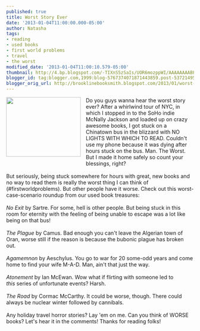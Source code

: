 ```yaml
---
published: true
title: Worst Story Ever
date: '2013-01-04T11:00:00.000-05:00'
author: Natasha
tags:
- reading
- used books
- first world problems
- travel
- the worst
modified_date: '2013-01-04T11:00:10.579-05:00'
thumbnail: http://4.bp.blogspot.com/-TIXnS5zSaIs/UOR6mozppWI/AAAAAAAABFA/MYh7AGS0u8A/s72-c/ALL-THE-TIME-IN-THE-WORLD.jpg
blogger_id: tag:blogger.com,1999:blog-5767374071871443859.post-5372149512287985116
blogger_orig_url: http://brooklinebooksmith.blogspot.com/2013/01/worst-story-ever.html
---
```


<div class="separator" style="clear: both; text-align: center;"><a href="http://4.bp.blogspot.com/-TIXnS5zSaIs/UOR6mozppWI/AAAAAAAABFA/MYh7AGS0u8A/s1600/ALL-THE-TIME-IN-THE-WORLD.jpg" imageanchor="1" style="clear: left; float: left; margin-bottom: 1em; margin-right: 1em;"><img border="0" height="160" src="http://4.bp.blogspot.com/-TIXnS5zSaIs/UOR6mozppWI/AAAAAAAABFA/MYh7AGS0u8A/s200/ALL-THE-TIME-IN-THE-WORLD.jpg" width="200" /></a></div>Do you guys wanna hear the worst story ever? After a whirlwind tour of NYC, in which I stopped in to the SoHo indie McNally Jackson and loaded up on crazy awesome books, I got stuck on a Chinatown bus in the blizzard with NO LIGHTS WITH WHICH TO READ. Couldn't use my phone because it was dying after hours stuck on the bus. Man. The Worst. But I made it home safely so count your blessings, right?<br /><br />But seriously, being stuck somewhere for hours with great, new books and no way to read them is really the worst thing I can think of (#firstworldproblems). But other people have it worse. Check out this worst-case-scenario roundup from our used book treasures:<br /><div class="separator" style="clear: both; text-align: center;"><br /></div><i>No Exit</i> by Sartre. For some, hell is other people. But being stuck in this room for eternity with the feeling of being unable to escape was a lot like being on that bus!<br /><br /><i>The Plague</i> by Camus. Bad enough you can't leave the Algerian town of Oran, worse still if the reason is because the bubonic plague has broken out.<br /><br /><i>Agamemnon </i>by Aeschylus. You go to war for 20 some-odd years and come home to find your wife M-A-D. Man, ain't that just the way.<br /><br /><i>Atonement </i>by Ian McEwan. Wow what if flirting with someone led to <i>this</i>&nbsp;series of unfortunate events? Harsh.<br /><br /><i>The Road</i> by Cormac McCarthy. It could be worse, though. There could always be nuclear winter followed by cannibals.<br /><br />Any holiday travel horror stories? Lay 'em on me. Can you think of WORSE books? Let's hear it in the comments! Thanks for reading folks!